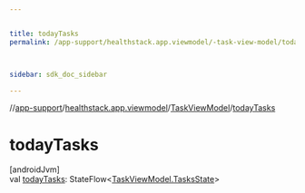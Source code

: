 ```yaml
---


title: todayTasks
permalink: /app-support/healthstack.app.viewmodel/-task-view-model/today-tasks.html



sidebar: sdk_doc_sidebar

---
```



//[app-support](/app-support.html)/[healthstack.app.viewmodel](../index.html)/[TaskViewModel](index.html)/[todayTasks](today-tasks.html)



# todayTasks



[androidJvm]\
val [todayTasks](today-tasks.html): StateFlow&lt;[TaskViewModel.TasksState](-tasks-state/index.html)&gt;







